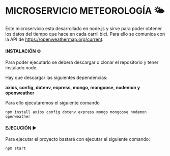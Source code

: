 # MICROSERVICIO METEOROLOGÍA 🌤️
Este microservicio esta desarrollado en node.js y sirve para poder obtener los datos del tiempo que hace en cada carril bici. Para ello se comunica con la API de https://openweathermap.org/current.

#### INSTALACIÓN ⚙️
Para poder ejecutarlo se deberá descargar o clonar el repositorio y tener instalado node.

Hay que descargar las siguientes dependencias:

**axios, config, dotenv, express, mongo, mongoose, nodemon y openweather**

Para ello ejecutaremos el siguiente comando

    npm install axios config dotenv express mongo mongoose nodemon openweather 

#### EJECUCIÓN ▶️
Para ejecutar el proyecto bastará con ejecutar el siguiente comando:
    
    npm start